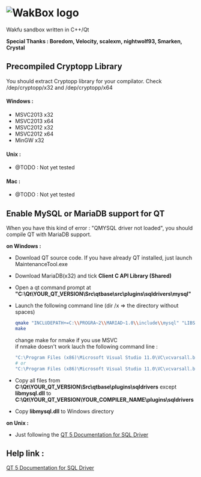 <h1>
<img alt="WakBox logo" src="https://raw.github.com/KevinSupertramp/WakBox/master/doc/img/logo.png" title="WakBox"/>
</h1>

Wakfu sandbox written in C++/Qt

**Special Thanks : Boredom, Velocity, scalexm, nightwolf93, Smarken, Crystal**

## Precompiled Cryptopp Library

You should extract Cryptopp library for your compilator.
Check /dep/cryptopp/x32 and /dep/cryptopp/x64

#### Windows :
* MSVC2013 x32
* MSVC2013 x64
* MSVC2012 x32
* MSVC2012 x64
* MinGW x32

#### Unix :

* @TODO : Not yet tested

#### Mac :

* @TODO : Not yet tested

## Enable MySQL or MariaDB support for QT

When you have this kind of error : "QMYSQL driver not loaded", you should compile QT with MariaDB support.

**on Windows :**

+ Download QT source code. If you have already QT installed, just launch MaintenanceTool.exe
+ Download MariaDB(x32) and tick **Client C API Library (Shared)**
+ Open a qt command prompt at **"C:\Qt\YOUR_QT_VERSION\Src\qtbase\src\plugins\sqldrivers\mysql"**
+ Launch the following command line (dir /x  => the directory without spaces)

   ```sh
   qmake "INCLUDEPATH+=C:\\PROGRA~2\\MARIAD~1.0\\include\\mysql" "LIBS+=C:\\PROGRA~2\\MARIAD~1.0\\lib\\libmysql.lib" mysql.pro
   make
   ```
   change make for nmake if you use MSVC<br>
   if nmake doesn't work lauch the following command line :
   
   ```sh
   "C:\Program Files (x86)\Microsoft Visual Studio 11.0\VC\vcvarsall.bat" x86
   # or
   "C:\Program Files (x86)\Microsoft Visual Studio 11.0\VC\vcvarsall.bat" x64
   ```

+ Copy all files from **C:\Qt\YOUR_QT_VERSION\Src\qtbase\plugins\sqldrivers** except **libmysql.dll** to **C:\Qt\YOUR_QT_VERSION\YOUR_COMPILER_NAME\plugins\sqldrivers**

+ Copy **libmysql.dll** to Windows directory

**on Unix :**

+ Just following the [QT 5 Documentation for SQL Driver](http://doc.qt.io/qt-5/sql-driver.html)

## Help link : 

[QT 5 Documentation for SQL Driver](http://doc.qt.io/qt-5/sql-driver.html)

  
